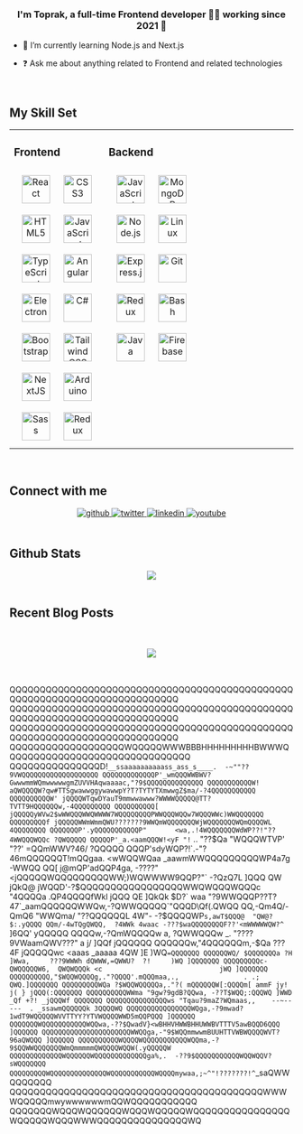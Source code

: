 
  

### <div align="center">I'm Toprak, a full-time Frontend developer 👨‍💻 working since 2021 🚀</div>  
  

- 🌱 I’m currently learning Node.js and Next.js  
  

- ❓ Ask me about anything related to Frontend and related technologies  
  

<br/>  


## My Skill Set  
<table><tr><td valign="top" width="33%">



### Frontend  
<div align="center">  
<a href="https://reactjs.org/" target="_blank"><img style="margin: 10px" src="https://profilinator.rishav.dev/skills-assets/react-original-wordmark.svg" alt="React" height="50" /></a>  
<a href="https://www.w3schools.com/css/" target="_blank"><img style="margin: 10px" src="https://profilinator.rishav.dev/skills-assets/css3-original-wordmark.svg" alt="CSS3" height="50" /></a>  
<a href="https://en.wikipedia.org/wiki/HTML5" target="_blank"><img style="margin: 10px" src="https://profilinator.rishav.dev/skills-assets/html5-original-wordmark.svg" alt="HTML5" height="50" /></a>  
<a href="https://www.javascript.com/" target="_blank"><img style="margin: 10px" src="https://profilinator.rishav.dev/skills-assets/javascript-original.svg" alt="JavaScript" height="50" /></a>  
<a href="https://www.typescriptlang.org/" target="_blank"><img style="margin: 10px" src="https://profilinator.rishav.dev/skills-assets/typescript-original.svg" alt="TypeScript" height="50" /></a>  
<a href="https://angular.io/" target="_blank"><img style="margin: 10px" src="https://profilinator.rishav.dev/skills-assets/angularjs-original.svg" alt="Angular" height="50" /></a>  
<a href="https://www.electronjs.org/" target="_blank"><img style="margin: 10px" src="https://profilinator.rishav.dev/skills-assets/electron-original.svg" alt="Electron" height="50" /></a>  
<a href="https://docs.microsoft.com/en-us/dotnet/csharp/" target="_blank"><img style="margin: 10px" src="https://profilinator.rishav.dev/skills-assets/csharp-original.svg" alt="C#" height="50" /></a>  
<a href="https://getbootstrap.com/docs/3.4/javascript/" target="_blank"><img style="margin: 10px" src="https://profilinator.rishav.dev/skills-assets/bootstrap-plain.svg" alt="Bootstrap" height="50" /></a>  
<a href="https://www.tailwindcss.com/" target="_blank"><img style="margin: 10px" src="https://profilinator.rishav.dev/skills-assets/tailwindcss.svg" alt="Tailwind CSS" height="50" /></a>  
<a href="https://nextjs.org/" target="_blank"><img style="margin: 10px" src="https://profilinator.rishav.dev/skills-assets/nextjs.png" alt="NextJS" height="50" /></a>  
<a href="https://www.arduino.cc/" target="_blank"><img style="margin: 10px" src="https://profilinator.rishav.dev/skills-assets/arduino.png" alt="Arduino" height="50" /></a>  
<a href="https://sass-lang.com/" target="_blank"><img style="margin: 10px" src="https://profilinator.rishav.dev/skills-assets/sass-original.svg" alt="Sass" height="50" /></a>  
<a href="https://redux.js.org/" target="_blank"><img style="margin: 10px" src="https://profilinator.rishav.dev/skills-assets/redux-original.svg" alt="Redux" height="50" /></a>  
</div>

</td><td valign="top" width="33%">



### Backend  
<div align="center">  
<a href="https://www.javascript.com/" target="_blank"><img style="margin: 10px" src="https://profilinator.rishav.dev/skills-assets/javascript-original.svg" alt="JavaScript" height="50" /></a>  
<a href="https://www.mongodb.com/" target="_blank"><img style="margin: 10px" src="https://profilinator.rishav.dev/skills-assets/mongodb-original-wordmark.svg" alt="MongoDB" height="50" /></a>  
<a href="https://nodejs.org/" target="_blank"><img style="margin: 10px" src="https://profilinator.rishav.dev/skills-assets/nodejs-original-wordmark.svg" alt="Node.js" height="50" /></a>  
<a href="https://www.linux.org/" target="_blank"><img style="margin: 10px" src="https://profilinator.rishav.dev/skills-assets/linux-original.svg" alt="Linux" height="50" /></a>  
<a href="https://expressjs.com/" target="_blank"><img style="margin: 10px" src="https://profilinator.rishav.dev/skills-assets/express-original-wordmark.svg" alt="Express.js" height="50" /></a>  
<a href="https://github.com/" target="_blank"><img style="margin: 10px" src="https://profilinator.rishav.dev/skills-assets/git-scm-icon.svg" alt="Git" height="50" /></a>  
<a href="https://redux.js.org/" target="_blank"><img style="margin: 10px" src="https://profilinator.rishav.dev/skills-assets/redux-original.svg" alt="Redux" height="50" /></a>  
<a href="https://www.gnu.org/software/bash/" target="_blank"><img style="margin: 10px" src="https://profilinator.rishav.dev/skills-assets/gnu_bash-icon.svg" alt="Bash" height="50" /></a>  
<a href="https://www.java.com/" target="_blank"><img style="margin: 10px" src="https://profilinator.rishav.dev/skills-assets/java-original-wordmark.svg" alt="Java" height="50" /></a>  
<a href="https://firebase.google.com/" target="_blank"><img style="margin: 10px" src="https://profilinator.rishav.dev/skills-assets/firebase.png" alt="Firebase" height="50" /></a>  
</div>

</td><td valign="top" width="33%">



</td></tr></table>  

<br/>  


## Connect with me  
<div align="center">
<a href="https://github.com/toprak-cavusdag" target="_blank">
<img src=https://img.shields.io/badge/github-%2324292e.svg?&style=for-the-badge&logo=github&logoColor=white alt=github style="margin-bottom: 5px;" />
</a>
<a href="https://twitter.com/toprakcavusdag" target="_blank">
<img src=https://img.shields.io/badge/twitter-%2300acee.svg?&style=for-the-badge&logo=twitter&logoColor=white alt=twitter style="margin-bottom: 5px;" />
</a>
<a href="https://linkedin.com/in/toprak-çavuşdağ-5184aa208" target="_blank">
<img src=https://img.shields.io/badge/linkedin-%231E77B5.svg?&style=for-the-badge&logo=linkedin&logoColor=white alt=linkedin style="margin-bottom: 5px;" />
</a>
<a href="https://www.youtube.com/channel/UCj66X-fJeHopzXoaR8dS2cQ" target="_blank">
<img src=https://img.shields.io/badge/youtube-%23EE4831.svg?&style=for-the-badge&logo=youtube&logoColor=white alt=youtube style="margin-bottom: 5px;" />
</a>  
</div>  
  

<br/>  


## Github Stats  
<div align="center"><img src="https://github-readme-stats.vercel.app/api/top-langs/?username=toprak-cavusdag&hide_border=true&layout=compact" align="center" /></div>  

<br/>  


## Recent Blog Posts  
  

<br/>  

  

<br/>  

<div align="center">
<img src="https://komarev.com/ghpvc/?username=toprak-cavusdag&&style=flat-square" align="center" />
</div>  
  

<br/>  


<br />

QQQQQQQQQQQQQQQQQQQQQQQQQQQQQQQQQQQQQQQQQQQQQQQQQQQQQQQQQQQQQQQQQQQQQQQQQQQ
QQQQQQQQQQQQQQQQQQQQQQQQQQQQQQQQQQQQQQQQQQQQQQQQQQQQQQQQQQQQQQQQQQQQQQQQQQQ
QQQQQQQQQQQQQQQQQQQQQQQQQQQQQQQQQQQQQQQQQQQQQQQQQQQQQQQQQQQQQQQQQQQQQQQQQQQ
QQQQQQQQQQQQQQQQQQQWQQQQQWWWBBBHHHHHHHHHBWWWQQQQQQQQQQQQQQQQQQQQQQQQQQQQQQQ
QQQQQQQQQQQQQQQD!`__ssaaaaaaaaaass_ass_s____.  -~""??9VWQQQQQQQQQQQQQQQQQQQ
QQQQQQQQQQQQQP'_wmQQQWWBWV?GwwwmmWQmwwwwwgmZUVVHAqwaaaac,"?9$QQQQQQQQQQQQQQ
QQQQQQQQQQQW! aQWQQQQW?qw#TTSgwawwggywawwpY?T?TYTYTXmwwgZ$ma/-?4QQQQQQQQQQQ
QQQQQQQQQQW' jQQQQWTqwDYauT9mmwwawww?WWWWQQQQQ@TT?TVTT9HQQQQQQw,-4QQQQQQQQQ
QQQQQQQQQQ[ jQQQQQyWVw2$wWWQQQWWQWWWW7WQQQQQQQQPWWQQQWQQw7WQQQWWc)WWQQQQQQQ
QQQQQQQQQf jQQQQQWWmWmmQWU???????9WWQmWQQQQQQQWjWQQQQQQQWQmQQQQWL 4QQQQQQQQ
QQQQQQQP'.yQQQQQQQQQQQP"       <wa,.!4WQQQQQQQWdWP??!"??4WWQQQWQQc ?QWQQQQQ
QQQQQP'_a.<aamQQQW!<yF "!` ..  "??$Qa "WQQQWTVP'    "??' =QQmWWV?46/ ?QQQQQ
QQQP'sdyWQP?!`.-"?46mQQQQQQT!mQQgaa. <wWQQWQaa _aawmWWQQQQQQQQQWP4a7g -WWQQ
QQ[ j@mQP'adQQP4ga, -????" <jQQQQQWQQQQQQQQQWW;)WQWWWW9QQP?"`  -?QzQ7L ]QQQ
QW jQkQ@ jWQQD'-?$QQQQQQQQQQQQQQQQQWWQWQQQWQQQc "4QQQQa   .QP4QQQQfWkl jQQQ
QE ]QkQk $D?`  waa "?9WWQQQP??T?47`_aamQQQQQQWWQw,-?QWWQQQQQ`"QQQD\Qf(.QWQQ
QQ,-Qm4Q/-QmQ6 "WWQma/  "??QQQQQQL 4W"- -?$QQQQWP`s,awT$QQQ@  "QW@?$:.yQQQQ
QQm/-4wTQgQWQQ,  ?4WWk 4waac -???$waQQQQQQQQF??'<mWWWWWQW?^  ` ]6QQ' yQQQQQ
QQQQw,-?QmWQQQQw  a,    ?QWWQQQw _.  "????9VWaamQWV???"  a j/  ]QQf jQQQQQQ
QQQQQQw,"4QQQQQQm,-$Qa     ???4F jQQQQQwc <aaas _aaaaa 4QW ]E  )WQ`=QQQQQQQ
QQQQQQWQ/ $QQQQQQQa ?H ]Wwa,     ???9WWWh dQWWW,=QWWU?  ?!     )WQ ]QQQQQQQ
QQQQQQQQQc-QWQQQQQW6,  QWQWQQQk <c                             jWQ ]QQQQQQQ
QQQQQQQQQQ,"$WQQWQQQQg,."?QQQQ'.mQQQmaa,.,                . .; QWQ.]QQQQQQQ
QQQQQQQQQWQa ?$WQQWQQQQQa,."?( mQQQQQQW[:QQQQm[ ammF jy! j( } jQQQ(:QQQQQQQ
QQQQQQQQQQWWma "9gw?9gdB?QQwa, -??T$WQQ;:QQQWQ ]WWD _Qf +?! _jQQQWf QQQQQQQ
QQQQQQQQQQQQQQQws "Tqau?9maZ?WQmaas,,    --~-- ---  . _ssawmQQQQQQk 3QQQQWQ
QQQQQQQQQQQQQQQQWQga,-?9mwad?1wdT9WQQQQQWVVTTYY?YTVWQQQQWWD5mQQPQQQ ]QQQQQQ
QQQQQQQWQQQQQQQQQQQWQQwa,-??$QwadV}<wBHHVHWWBHHUWWBVTTTV5awBQQD6QQQ ]QQQQQQ
QQQQQQQQQQQQQQQQQQQQQQWWQQga,-"9$WQQmmwwmBUUHTTVWBWQQQQWVT?96aQWQQQ ]QQQQQQ
QQQQQQQQQQWQQQQWQQQQQQQQQQQWQQma,-?9$QQWWQQQQQQQWmQmmmmmQWQQQQWQQW(.yQQQQQW
QQQQQQQQQQQQQWQQQQQQWQQQQQQQQQQQQQga%,.  -??9$QQQQQQQQQQQWQQWQQV? sWQQQQQQQ
QQQQQQQQQWQQQQQQQQQQQQQQWQQQQQQQQQQQWQQQQmywaa,;~^"!???????!^`_saQWWQQQQQQQ
QQQQQQQQQQQQQQQQQQQQQQQQQQQQQQQQQQQQQQQQQQWWWWQQQQQmwywwwwwwmQQWQQQQQQQQQQQ
QQQQQQQWQQQWQQQQQQWQQQWQQQQQWQQQQQQQQQQQQQQQQWQQQQQWQQQWWWQQQQQQQQQQQQQQQWQ
